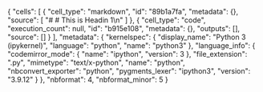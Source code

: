 {
 "cells": [
  {
   "cell_type": "markdown",
   "id": "89b1a7fa",
   "metadata": {},
   "source": [
    "# # This is Headin 1\n"
   ]
  },
  {
   "cell_type": "code",
   "execution_count": null,
   "id": "b915e108",
   "metadata": {},
   "outputs": [],
   "source": []
  }
 ],
 "metadata": {
  "kernelspec": {
   "display_name": "Python 3 (ipykernel)",
   "language": "python",
   "name": "python3"
  },
  "language_info": {
   "codemirror_mode": {
    "name": "ipython",
    "version": 3
   },
   "file_extension": ".py",
   "mimetype": "text/x-python",
   "name": "python",
   "nbconvert_exporter": "python",
   "pygments_lexer": "ipython3",
   "version": "3.9.12"
  }
 },
 "nbformat": 4,
 "nbformat_minor": 5
}
